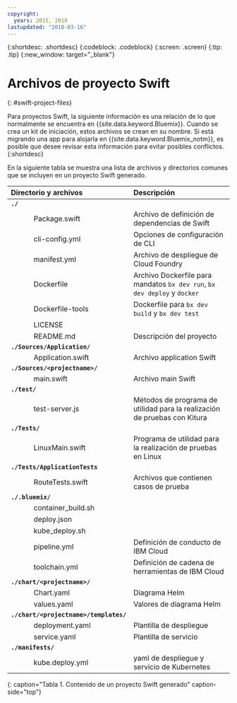 ```yaml
---
copyright:
  years: 2015, 2018
lastupdated: "2018-03-16"
---
```


{:shortdesc: .shortdesc}
{:codeblock: .codeblock}
{:screen: .screen}
{:tip: .tip}
{:new_window: target="_blank"}

# Archivos de proyecto Swift
{: #swift-project-files}

Para proyectos Swift, la siguiente información es una relación de lo que normalmente se encuentra en {{site.data.keyword.Bluemix}}. Cuando se crea un kit de iniciación, estos archivos se crean en su nombre. Si está migrando una app para alojarla en {{site.data.keyword.Bluemix_notm}}, es posible que desee revisar esta información para evitar posibles conflictos.
{:shortdesc}

En la siguiente tabla se muestra una lista de archivos y directorios comunes que se incluyen en un proyecto Swift generado.

| Directorio y archivos                                     | Descripción                       |
|:------------------------------------------------|:------------------------------------------|
|<b>`./`</b>                                             |  |
|&nbsp;&nbsp;&nbsp;&nbsp;&nbsp;&nbsp;&nbsp;&nbsp;&nbsp;&nbsp;&nbsp;&nbsp;Package.swift| Archivo de definición de dependencias de Swift |
|&nbsp;&nbsp;&nbsp;&nbsp;&nbsp;&nbsp;&nbsp;&nbsp;&nbsp;&nbsp;&nbsp;&nbsp;cli-config.yml | Opciones de configuración de CLI |
|&nbsp;&nbsp;&nbsp;&nbsp;&nbsp;&nbsp;&nbsp;&nbsp;&nbsp;&nbsp;&nbsp;&nbsp;manifest.yml | Archivo de despliegue de Cloud Foundry |
|&nbsp;&nbsp;&nbsp;&nbsp;&nbsp;&nbsp;&nbsp;&nbsp;&nbsp;&nbsp;&nbsp;&nbsp;Dockerfile | Archivo Dockerfile para mandatos `bx dev run`, `bx dev deploy` y `docker` |
|&nbsp;&nbsp;&nbsp;&nbsp;&nbsp;&nbsp;&nbsp;&nbsp;&nbsp;&nbsp;&nbsp;&nbsp;Dockerfile-tools | Dockerfile para `bx dev build` y `bx dev test` |
|&nbsp;&nbsp;&nbsp;&nbsp;&nbsp;&nbsp;&nbsp;&nbsp;&nbsp;&nbsp;&nbsp;&nbsp;LICENSE |  |
|&nbsp;&nbsp;&nbsp;&nbsp;&nbsp;&nbsp;&nbsp;&nbsp;&nbsp;&nbsp;&nbsp;&nbsp;README.md | Descripción del proyecto |
|<b>`./Sources/Application/`</b> |  |  |
|&nbsp;&nbsp;&nbsp;&nbsp;&nbsp;&nbsp;&nbsp;&nbsp;&nbsp;&nbsp;&nbsp;&nbsp;Application.swift | Archivo application Swift |
|<b>`./Sources/<projectname>/`</b> | |
|&nbsp;&nbsp;&nbsp;&nbsp;&nbsp;&nbsp;&nbsp;&nbsp;&nbsp;&nbsp;&nbsp;&nbsp;main.swift | Archivo main Swift |
|<b>`./test/`</b> | |
|&nbsp;&nbsp;&nbsp;&nbsp;&nbsp;&nbsp;&nbsp;&nbsp;&nbsp;&nbsp;&nbsp;&nbsp;test-server.js | Métodos de programa de utilidad para la realización de pruebas con Kitura |
|<b>`./Tests/`</b> | |
|&nbsp;&nbsp;&nbsp;&nbsp;&nbsp;&nbsp;&nbsp;&nbsp;&nbsp;&nbsp;&nbsp;&nbsp;LinuxMain.swift | Programa de utilidad para la realización de pruebas en Linux |
|<b>`./Tests/ApplicationTests`</b> | |
|&nbsp;&nbsp;&nbsp;&nbsp;&nbsp;&nbsp;&nbsp;&nbsp;&nbsp;&nbsp;&nbsp;&nbsp;RouteTests.swift | Archivos que contienen casos de prueba |
|<b>`./.bluemix/`</b> | |
|&nbsp;&nbsp;&nbsp;&nbsp;&nbsp;&nbsp;&nbsp;&nbsp;&nbsp;&nbsp;&nbsp;&nbsp;container_build.sh | |
|&nbsp;&nbsp;&nbsp;&nbsp;&nbsp;&nbsp;&nbsp;&nbsp;&nbsp;&nbsp;&nbsp;&nbsp;deploy.json | |
|&nbsp;&nbsp;&nbsp;&nbsp;&nbsp;&nbsp;&nbsp;&nbsp;&nbsp;&nbsp;&nbsp;&nbsp;kube_deploy.sh | |
|&nbsp;&nbsp;&nbsp;&nbsp;&nbsp;&nbsp;&nbsp;&nbsp;&nbsp;&nbsp;&nbsp;&nbsp;pipeline.yml | Definición de conducto de IBM Cloud |
|&nbsp;&nbsp;&nbsp;&nbsp;&nbsp;&nbsp;&nbsp;&nbsp;&nbsp;&nbsp;&nbsp;&nbsp;toolchain.yml | Definición de cadena de herramientas de IBM Cloud |
|<b>`./chart/<projectname>/`</b> | |
|&nbsp;&nbsp;&nbsp;&nbsp;&nbsp;&nbsp;&nbsp;&nbsp;&nbsp;&nbsp;&nbsp;&nbsp;Chart.yaml | Diagrama Helm |
|&nbsp;&nbsp;&nbsp;&nbsp;&nbsp;&nbsp;&nbsp;&nbsp;&nbsp;&nbsp;&nbsp;&nbsp;values.yaml | Valores de diagrama Helm |
|<b>`./chart/<projectname>/templates/`</b> | |
|&nbsp;&nbsp;&nbsp;&nbsp;&nbsp;&nbsp;&nbsp;&nbsp;&nbsp;&nbsp;&nbsp;&nbsp;deployment.yaml | Plantilla de despliegue |
|&nbsp;&nbsp;&nbsp;&nbsp;&nbsp;&nbsp;&nbsp;&nbsp;&nbsp;&nbsp;&nbsp;&nbsp;service.yaml | Plantilla de servicio |
|<b>`./manifests/`</b> | |
|&nbsp;&nbsp;&nbsp;&nbsp;&nbsp;&nbsp;&nbsp;&nbsp;&nbsp;&nbsp;&nbsp;&nbsp;kube.deploy.yml | yaml de despliegue y servicio de Kubernetes |
{: caption="Tabla 1. Contenido de un proyecto Swift generado" caption-side="top"}

